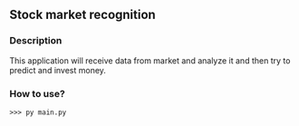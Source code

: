 ## Stock market recognition
### Description
This application will receive data from market and analyze it and then try 
to predict and invest money.

### How to use?
    >>> py main.py
